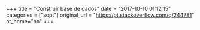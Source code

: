 +++
title = "Construir base de dados"
date = "2017-10-10 01:12:15"
categories = ["sopt"]
original_url = "https://pt.stackoverflow.com/q/244781"
at_home="no"
+++

